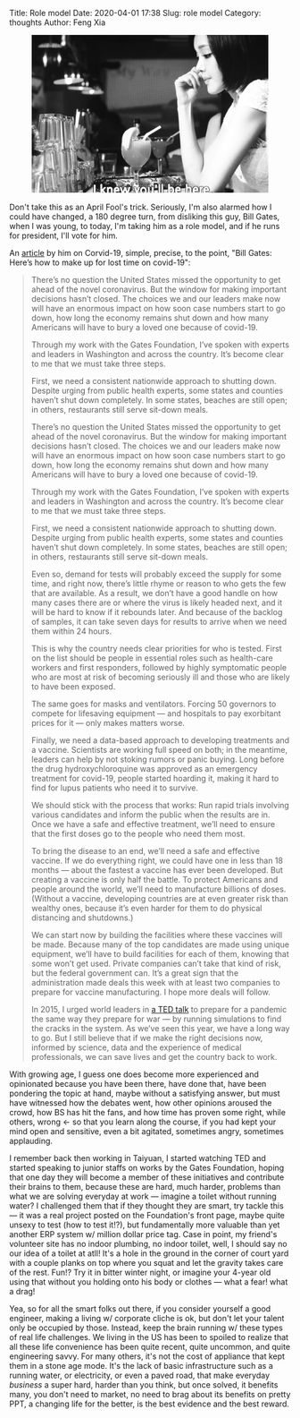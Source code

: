 Title: Role model
Date: 2020-04-01 17:38
Slug: role model
Category: thoughts
Author: Feng Xia

<figure class="col s12 center">
  <img src="images/role%20model.jpg"/>
</figure>

Don't take this as an April Fool's trick. Seriously, I'm also alarmed
how I could have changed, a 180 degree turn, from disliking this guy,
Bill Gates, when I was young, to today, I'm taking him as a role
model, and if he runs for president, I'll vote for him.

An [article][1] by him on Corvid-19, simple, precise,
to the point, "Bill Gates: Here’s how to make up for lost time on
covid-19":

> There’s no question the United States missed the opportunity to get
> ahead of the novel coronavirus. But the window for making important
> decisions hasn’t closed. The choices we and our leaders make now
> will have an enormous impact on how soon case numbers start to go
> down, how long the economy remains shut down and how many Americans
> will have to bury a loved one because of covid-19.
> 
> Through my work with the Gates Foundation, I’ve spoken with experts
> and leaders in Washington and across the country. It’s become clear
> to me that we must take three steps.
> 
> First, we need a consistent nationwide approach to shutting
> down. Despite urging from public health experts, some states and
> counties haven’t shut down completely. In some states, beaches are
> still open; in others, restaurants still serve sit-down meals.
> 
> There’s no question the United States missed the opportunity to get
> ahead of the novel coronavirus. But the window for making important
> decisions hasn’t closed. The choices we and our leaders make now will
> have an enormous impact on how soon case numbers start to go down, how
> long the economy remains shut down and how many Americans will have to
> bury a loved one because of covid-19.
> 
> Through my work with the Gates Foundation, I’ve spoken with experts
> and leaders in Washington and across the country. It’s become clear to
> me that we must take three steps.
> 
> First, we need a consistent nationwide approach to shutting
> down. Despite urging from public health experts, some states and
> counties haven’t shut down completely. In some states, beaches are
> still open; in others, restaurants still serve sit-down meals.
> 
> Even so, demand for tests will probably exceed the supply for some
> time, and right now, there’s little rhyme or reason to who gets the
> few that are available. As a result, we don’t have a good handle on
> how many cases there are or where the virus is likely headed next,
> and it will be hard to know if it rebounds later. And because of the
> backlog of samples, it can take seven days for results to arrive
> when we need them within 24 hours.
> 
> This is why the country needs clear priorities for who is
> tested. First on the list should be people in essential roles such
> as health-care workers and first responders, followed by highly
> symptomatic people who are most at risk of becoming seriously ill
> and those who are likely to have been exposed.
> 
> The same goes for masks and ventilators. Forcing 50 governors to
> compete for lifesaving equipment — and hospitals to pay exorbitant
> prices for it — only makes matters worse.
> 
> Finally, we need a data-based approach to developing treatments and
> a vaccine. Scientists are working full speed on both; in the
> meantime, leaders can help by not stoking rumors or panic
> buying. Long before the drug hydroxychloroquine was approved as an
> emergency treatment for covid-19, people started hoarding it, making
> it hard to find for lupus patients who need it to survive.
> 
> We should stick with the process that works: Run rapid trials
> involving various candidates and inform the public when the results
> are in. Once we have a safe and effective treatment, we’ll need to
> ensure that the first doses go to the people who need them most.
> 
> To bring the disease to an end, we’ll need a safe and effective
> vaccine. If we do everything right, we could have one in less than
> 18 months — about the fastest a vaccine has ever been developed. But
> creating a vaccine is only half the battle. To protect Americans and
> people around the world, we’ll need to manufacture billions of
> doses. (Without a vaccine, developing countries are at even greater
> risk than wealthy ones, because it’s even harder for them to do
> physical distancing and shutdowns.)
> 
> We can start now by building the facilities where these vaccines
> will be made. Because many of the top candidates are made using
> unique equipment, we’ll have to build facilities for each of them,
> knowing that some won’t get used. Private companies can’t take that
> kind of risk, but the federal government can. It’s a great sign that
> the administration made deals this week with at least two companies
> to prepare for vaccine manufacturing. I hope more deals will follow.
> 
> In 2015, I urged world leaders in [a TED talk][2] to prepare for a
> pandemic the same way they prepare for war — by running simulations
> to find the cracks in the system. As we’ve seen this year, we have a
> long way to go. But I still believe that if we make the right
> decisions now, informed by science, data and the experience of
> medical professionals, we can save lives and get the country back to
> work.
> 

With growing age, I guess one does become more experienced and
opinionated because you have been there, have done that, have been
pondering the topic at hand, maybe without a satisfying answer, but
must have witnessed how the debates went, how other opinions aroused
the crowd, how BS has hit the fans, and how time has proven some
right, while others, wrong &larr; so that you learn along the course,
if you had kept your mind open and sensitive, even a bit agitated,
sometimes angry, sometimes applauding.

I remember back then working in Taiyuan, I started watching TED and
started speaking to junior staffs on works by the Gates Foundation,
hoping that one day they will become a member of these initiatives and
contribute their brains to them, because these are hard, much harder,
problems than what we are solving everyday at work &mdash; imagine a
toilet without running water? I challenged them that if they thought
they are smart, try tackle this &mdash; it was a real project posted
on the Foundation's front page, maybe quite unsexy to test (how to
test it!?), but fundamentally more valuable than yet another ERP
system w/ million dollar price tag. Case in point, my friend's
volunteer site has no indoor plumbing, no indoor toilet, well, I
should say no our idea of a toilet at atll! It's a hole in the ground
in the corner of court yard with a couple planks on top where you
squat and let the gravity takes care of the rest. Fun!? Try it in
bitter winter night, or imagine your 4-year old using that without you
holding onto his body or clothes &mdash; what a fear! what a drag!

Yea, so for all the smart folks out there, if you consider yourself a
good engineer, making a living w/ corporate cliche is ok, but don't
let your talent only be occupied by those. Instead, keep the brain
running w/ these types of real life challenges. We living in the US
has been to spoiled to realize that all these life convenience has
been quite recent, quite uncommon, and quite engineering savvy. For
many others, it's not the cost of appliance that kept them in a stone
age mode. It's the lack of basic infrastructure such as a running
water, or electricity, or even a paved road, that make everyday
_business_ a super hard, harder than you think, but once solved, it
benefits many, you don't need to market, no need to brag about its
benefits on pretty PPT, a changing life for the better, is the best
evidence and the best reward. 


[1]: https://www.washingtonpost.com/opinions/bill-gates-heres-how-to-make-up-for-lost-time-on-covid-19/2020/03/31/ab5c3cf2-738c-11ea-85cb-8670579b863d_story.html#comments-wrapper

[2]: https://www.ted.com/talks/bill_gates_the_next_outbreak_we_re_not_ready
